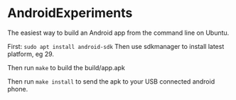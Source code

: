 # AndroidExperiments

The easiest way to build an Android app from the command line on Ubuntu.

First: `sudo apt install android-sdk`
Then use sdkmanager to install latest platform, eg 29.

Then run `make` to build the build/app.apk

Then run `make install` to send the apk to your USB connected android phone.